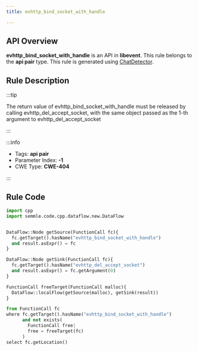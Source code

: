 ```yaml
---
title: evhttp_bind_socket_with_handle

---
```



## API Overview
**evhttp_bind_socket_with_handle** is an API in **libevent**. This rule belongs to the **api pair** type. This rule is generated using [ChatDetector](../../tools/ChatDetector).
## Rule Description

:::tip

The return value of evhttp_bind_socket_with_handle must be released by calling evhttp_del_accept_socket, with the same object passed as the 1-th argument to evhttp_del_accept_socket

:::

:::info

- Tags: **api pair**
- Parameter Index: **-1**
- CWE Type: **CWE-404**

:::

## Rule Code
```python
import cpp
import semmle.code.cpp.dataflow.new.DataFlow


DataFlow::Node getSource(FunctionCall fc){
  fc.getTarget().hasName("evhttp_bind_socket_with_handle")
  and result.asExpr() = fc
}

DataFlow::Node getSink(FunctionCall fc){
  fc.getTarget().hasName("evhttp_del_accept_socket")
  and result.asExpr() = fc.getArgument(0)
}

FunctionCall freeTarget(FunctionCall malloc){
  DataFlow::localFlow(getSource(malloc), getSink(result))
}

from FunctionCall fc
where fc.getTarget().hasName("evhttp_bind_socket_with_handle")
      and not exists(
        FunctionCall free| 
        free = freeTarget(fc)
      )
select fc.getLocation()

```
